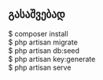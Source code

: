 ## გასაშვებად
$ composer install
<br>
$ php artisan migrate
<br>
$ php artisan db:seed
<br>
$ php artisan key:generate
<br>
$ php artisan serve

